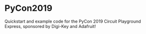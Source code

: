 # PyCon2019
Quickstart and example code for the PyCon 2019 Circuit Playground Express, sponsored by Digi-Key and Adafruit!
